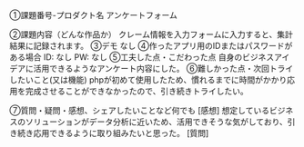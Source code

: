 ①課題番号-プロダクト名
アンケートフォーム

②課題内容（どんな作品か）
クレーム情報を入力フォームに入力すると、集計結果に記録されます。
③デモ
なし
④作ったアプリ用のIDまたはパスワードがある場合
ID: なし
PW: なし
⑤工夫した点・こだわった点
自身のビジネスアイデアに活用できるようなアンケート内容にした。
⑥難しかった点・次回トライしたいこと(又は機能)
phpが初めて使用したため、慣れるまでに時間がかかり応用を完成させることができなかったので、引き続きトライしたい。

⑦質問・疑問・感想、シェアしたいことなど何でも
[感想] 想定しているビジネスのソリューションがデータ分析に近いため、活用できそうな気がしており、引き続き応用できるように取り組みたいと思った。
[質問]

